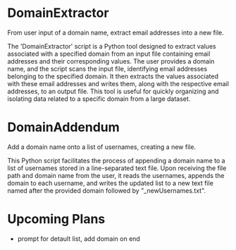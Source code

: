# DomainExtractor
From user input of a domain name, extract email addresses into a new file. 

The 'DomainExtractor' script is a Python tool designed to extract values associated with a specified domain from an input file containing email addresses and their corresponding values. The user provides a domain name, and the script scans the input file, identifying email addresses belonging to the specified domain. It then extracts the values associated with these email addresses and writes them, along with the respective email addresses, to an output file. This tool is useful for quickly organizing and isolating data related to a specific domain from a large dataset.

# DomainAddendum
Add a domain name onto a list of usernames, creating a new file. 

This Python script facilitates the process of appending a domain name to a list of usernames stored in a line-separated text file. Upon receiving the file path and domain name from the user, it reads the usernames, appends the domain to each username, and writes the updated list to a new text file named after the provided domain followed by "_newUsernames.txt".

# Upcoming Plans
- prompt for detault list, add domain on end
